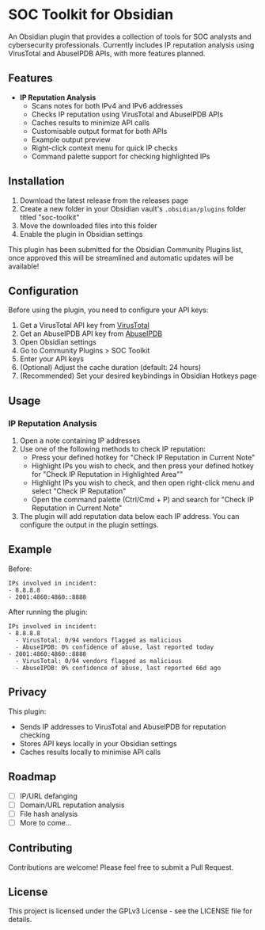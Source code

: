 # SOC Toolkit for Obsidian

An Obsidian plugin that provides a collection of tools for SOC analysts and cybersecurity professionals. Currently includes IP reputation analysis using VirusTotal and AbuseIPDB APIs, with more features planned.

## Features

- **IP Reputation Analysis**
  - Scans notes for both IPv4 and IPv6 addresses
  - Checks IP reputation using VirusTotal and AbuseIPDB APIs
  - Caches results to minimize API calls
  - Customisable output format for both APIs
  - Example output preview
  - Right-click context menu for quick IP checks
  - Command palette support for checking highlighted IPs

## Installation

1. Download the latest release from the releases page
2. Create a new folder in your Obsidian vault's `.obsidian/plugins` folder titled "soc-toolkit"
3. Move the downloaded files into this folder
4. Enable the plugin in Obsidian settings

This plugin has been submitted for the Obsidian Community Plugins list, once approved this will be streamlined and automatic updates will be available!

## Configuration

Before using the plugin, you need to configure your API keys:

1. Get a VirusTotal API key from [VirusTotal](https://www.virustotal.com/gui/join-us)
2. Get an AbuseIPDB API key from [AbuseIPDB](https://www.abuseipdb.com/account/api)
3. Open Obsidian settings
4. Go to Community Plugins > SOC Toolkit
5. Enter your API keys
6. (Optional) Adjust the cache duration (default: 24 hours)
7. (Recommended) Set your desired keybindings in Obsidian Hotkeys page

## Usage

### IP Reputation Analysis

1. Open a note containing IP addresses
2. Use one of the following methods to check IP reputation:
   - Press your defined hotkey for "Check IP Reputation in Current Note"
   - Highlight IPs you wish to check, and then press your defined hotkey for "Check IP Reputation in Highlighted Area""
   - Highlight IPs you wish to check, and then open right-click menu and select "Check IP Reputation" 
   - Open the command palette (Ctrl/Cmd + P) and search for "Check IP Reputation in Current Note"
3. The plugin will add reputation data below each IP address. You can configure the output in the plugin settings.

## Example

Before:
```
IPs involved in incident:
- 8.8.8.8
- 2001:4860:4860::8888
```

After running the plugin:
```
IPs involved in incident:
- 8.8.8.8
  - VirusTotal: 0/94 vendors flagged as malicious
  - AbuseIPDB: 0% confidence of abuse, last reported today
- 2001:4860:4860::8888
  - VirusTotal: 0/94 vendors flagged as malicious
  - AbuseIPDB: 0% confidence of abuse, last reported 66d ago
```

## Privacy

This plugin:
- Sends IP addresses to VirusTotal and AbuseIPDB for reputation checking
- Stores API keys locally in your Obsidian settings
- Caches results locally to minimise API calls

## Roadmap

- [ ] IP/URL defanging
- [ ] Domain/URL reputation analysis
- [ ] File hash analysis
- [ ] More to come...

## Contributing

Contributions are welcome! Please feel free to submit a Pull Request.

## License

This project is licensed under the GPLv3 License - see the LICENSE file for details. 